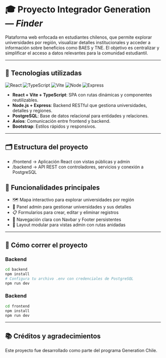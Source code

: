 # 🎓 Proyecto Integrador Generation — *Finder*

Plataforma web enfocada en estudiantes chilenos, que permite explorar universidades por región, visualizar detalles institucionales y acceder a información sobre beneficios como BAES y TNE. El objetivo es centralizar y simplificar el acceso a datos relevantes para la comunidad estudiantil.

---

## 🚀 Tecnologías utilizadas

![React](https://img.shields.io/badge/React-v19.1.1-61DAFB?style=for-the-badge&logo=react&logoColor=black)
![TypeScript](https://img.shields.io/badge/TypeScript-v5.3.3-3178C6?style=for-the-badge&logo=typescript&logoColor=white)
![Vite](https://img.shields.io/badge/Vite-v7.1.9-646CFF?style=for-the-badge&logo=vite&logoColor=white)
![Node](https://img.shields.io/badge/Nodejs-v22.18.0-646CFF?style=for-the-badge&logo=nodejs&logoColor=white)
![Express](https://img.shields.io/badge/Expressjs-v4.18.2-646CFF?style=for-the-badge&logo=express&logoColor=white)

- **React + Vite + TypeScript**: SPA con rutas dinámicas y componentes reutilizables.
- **Node.js + Express**: Backend RESTful que gestiona universidades, detalles y regiones.
- **PostgreSQL**: Base de datos relacional para entidades y relaciones.
- **Axios**: Comunicación entre frontend y backend.
- **Bootstrap**: Estilos rápidos y responsivos.

---

## 🗂️ Estructura del proyecto
- /frontend     → Aplicación React con vistas públicas y admin
- /backend      → API REST con controladores, servicios y conexión a PostgreSQL

## 🧩 Funcionalidades principales

- 🗺️ Mapa interactivo para explorar universidades por región
- 🏫 Panel admin para gestionar universidades y sus detalles
- 📋 Formularios para crear, editar y eliminar registros
- 🔗 Navegación clara con Navbar y Footer persistentes
- 🧱 Layout modular para vistas admin con rutas anidadas

---

## 🧪 Cómo correr el proyecto

### Backend
```bash
cd backend
npm install
# Configura tu archivo .env con credenciales de PostgreSQL
npm run dev
```

### Backend
```bash
cd frontend
npm install
npm run dev
```
---

## 📚 Créditos y agradecimientos
Este proyecto fue desarrollado como parte del programa Generation Chile.










